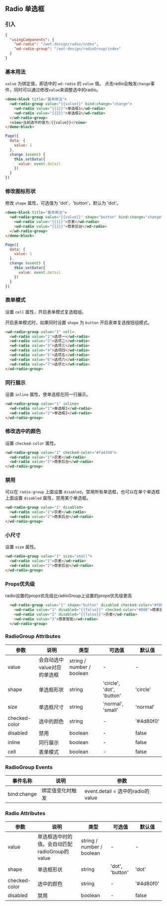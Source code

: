 ## Radio 单选框

### 引入

```json
{
  "usingComponents": {
    "wd-radio": "/wot-design/radio/index",
    "wd-radio-group": "/wot-design/radioGroup/index"
  }
}
```

### 基本用法

`value` 为绑定值，即选中的 `wd-radio` 的 `value` 值。
点击radio会触发`change`事件，同时可以通过修改`value`来调整选中的radio。

```html
<demo-block title="基本用法">
  <wd-radio-group value="{{value}}" bind:change="change">
    <wd-radio value="{{1}}">单选框1</wd-radio>
    <wd-radio value="{{2}}">单选框2</wd-radio>
  </wd-radio-group>
  <view>当前选中的值为:{{value}}</view>
</demo-block>
```
```javascript
Page({
  data: {
    value: 1
  },
  change (event) {
    this.setData({
      value: event.detail
    })
  }
})
```

### 修改图标形状

修改 `shape` 属性，可选值为 'dot'、'button'，默认为 'dot'。

```html
<demo-block title="基本用法">
  <wd-radio-group value="{{value}}" shape="button" bind:change="change">
    <wd-radio value="{{1}}">京麦</wd-radio>
    <wd-radio value="{{2}}">商家后台</wd-radio>
  </wd-radio-group>
</demo-block>
```
```javascript
Page({
  data: {
    value: 1
  },
  change (event) {
    this.setData({
      value: event.detail
    })
  }
})
```

### 表单模式

设置 `cell` 属性，开启表单模式复选框组。

开启表单模式时，如果同时设置 `shape` 为 `button` 开启表单复选按钮组模式。

```html
<wd-radio-group value="1" cell>
  <wd-radio value="1">选项一</wd-radio>
  <wd-radio value="2">选项二</wd-radio>
  <wd-radio value="3">选项三</wd-radio>
  <wd-radio value="4">选项四</wd-radio>
  <wd-radio value="5">选项五</wd-radio>
  <wd-radio value="6">选项六</wd-radio>
  <wd-radio value="7">选项七</wd-radio>
</wd-radio-group>
```

### 同行展示

设置 `inline` 属性，使单选框在同一行展示。

```html
<wd-radio-group value="1" inline>
  <wd-radio value="1">单选框1</wd-radio>
  <wd-radio value="2">单选框2</wd-radio>
</wd-radio-group>
```

### 修改选中的颜色

设置 `checked-color` 属性。

```html
<wd-radio-group value="1" checked-color="#fa4350">
  <wd-radio value="1">京麦</wd-radio>
  <wd-radio value="2">商家后台</wd-radio>
</wd-radio-group>
```

### 禁用

可以在 `radio-group` 上面设置 `disabled`，禁用所有单选框，也可以在单个单选框上面设置 `disabled` 属性，禁用某个单选框。

```html
<wd-radio-group value="1" disabled>
  <wd-radio value="1">京麦</wd-radio>
  <wd-radio value="2">商家后台</wd-radio>
</wd-radio-group>
```

### 小尺寸

设置 `size` 属性。

```html
<wd-radio-group value="1" size="small">
  <wd-radio value="1">京麦</wd-radio>
  <wd-radio value="2">商家后台</wd-radio>
</wd-radio-group>
```

### Props优先级

radio设置的props优先级比radioGroup上设置的props优先级更高

```html
  <wd-radio-group value="1" shape="button" disabled checked-color="#f00">
    <wd-radio value="1" disabled="{{false}}" checked-color="#000">商家后台</wd-radio>
    <wd-radio value="2" disabled="{{false}}">京麦</wd-radio>
    <wd-radio value="3">商家智能</wd-radio>
  </wd-radio-group>
```

### RadioGroup Attributes
| 参数      | 说明                                 | 类型      | 可选值       | 默认值   |
|---------- |------------------------------------ |---------- |------------- |-------- |
| value | 会自动选中value对应的单选框 | string / number / boolean | - | - |
| shape | 单选框形状 | string | 'circle', 'dot', 'button' | 'circle' |
| size | 单选框尺寸 | string | 'normal', 'small' | 'normal' |
| checked-color | 选中的颜色 | string | - | '#4d80f0' |
| disabled | 禁用 | boolean | - | false |
| inline | 同行展示 | boolean | - | false |
| cell | 表单模式 | boolean | - | false |

### RadioGroup Events

| 事件名称      | 说明                                 | 参数     |
|------------- |------------------------------------ |--------- |
| bind:change | 绑定值变化时触发 | event.detail = 选中的radio的value  |

### Radio Attributes

| 参数      | 说明                                 | 类型      | 可选值       | 默认值   |
|---------- |------------------------------------ |---------- |------------- |-------- |
| value | 单选框选中时的值。会自动匹配radioGroup的value | string / number / boolean | - | - |
| shape | 单选框形状 | string | 'dot', 'button' | 'dot' |
| checked-color | 选中的颜色 | string | - | '#4d80f0' |
| disabled | 禁用 | boolean | - | false |
